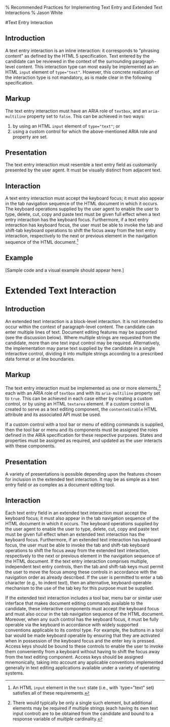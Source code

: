 % Recommended Practices for Implementing Text Entry and Extended Text Interactions
% Jason White

#Text Entry Interaction

## Introduction
A text entry interaction is an inline interaction: it corresponds to "phrasing content" as defined by the HTML 5 specification. Text entered by the candidate can be reviewed in the context of the surrounding paragraph-level content. This interaction type can most easily be implemented as an HTML `input` element of `type="text"`. However, this concrete realization of the interaction type is not mandatory, as is made clear in the following specification.

## Markup
The text entry interaction must have an ARIA role of `textbox`, and an `aria-multiline` property set to `false`. This can be achieved in two ways:

1. by using an HTML `input` element of `type="text"`; or
2. using a custom control for which the above-mentioned ARIA role and property are set.

## Presentation
The text entry interaction must resemble a text entry field as customarily presented by the user agent. It must be visually distinct from adjacent text.

## Interaction
A text entry interaction must accept the keyboard focus; it must also appear in the tab navigation sequence of the HTML document in which it occurs. The keyboard operations supplied by the user agent to enable the user to type, delete, cut, copy and paste text must be given full effect when a text entry interaction has the keyboard focus. Furthermore, if a text entry interaction has keyboard focus, the user must be able to invoke the tab and shift-tab keyboard operations to shift the focus away from the text entry interaction, respectively to the next or previous element in the navigation sequence of the HTML document.[^1]

[^1]: An HTML `input` element in the `text` state (i.e., with `type="text" set) satisfies all of these requirements.

## Example
[Sample code and a visual example should appear here.]

# Extended Text Interaction

## Introduction
An extended text interaction is a block-level interaction. It is not intended to occur within the context of paragraph-level content. The candidate can enter multiple lines of text. Document editing features may be supported (see the discussion below). Where multiple strings are requested from the candidate, more than one text input control may be required. Alternatively, the implementation may parse text supplied by the candidate in a single interactive control, dividing it into multiple strings according to a prescribed data format or at line boundaries.

## Markup
The text entry interaction must be implemented as one or more elements,[^2] each  with an ARIA role of `textbox` and with its `aria-multiline` property set to `true`. This can be achieved in each case either by creating a custom control, or by using an HTML `textarea` element. If a custom control is created to serve as a text editing component, the `contenteditable` HTML attribute and its associated API must be used.

[^2]: There would typically be only a single such element, but additional elements may be required if multiple strings (each having its own text input control) are to be obtained from the candidate and bound to a response variable of *multiple* cardinality.

If a custom control with a tool bar or menu of editing commands is supplied, then the tool bar or menu and its components must be assigned the roles defined in the ARIA specification for these respective purposes. States and properties must be assigned as required, and updated as the user interacts with these components.

## Presentation
A variety of presentations is possible depending upon the features chosen for inclusion in the extended text interaction. It may be as simple as a text entry field or as complex as a document editing tool.

## Interaction
Each text entry field in an extended text interaction must accept the keyboard focus; it must also appear in the tab navigation sequence of the HTML document in which it occurs. The keyboard operations supplied by the user agent to enable the user to type, delete, cut, copy and paste text must be given full effect when an extended text interaction has the keyboard focus. Furthermore, if an extended text interaction has keyboard focus, the user must be able to invoke the tab and shift-tab keyboard operations to shift the focus away from the extended text interaction, respectively to the next or previous element in the navigation sequence of the HTML document. If the text entry interaction comprises multiple, independent text entry controls, then the tab and shift-tab keys must permit the user to move the focus among these controls in accordance with the navigation order as already described. If the user is permitted to enter a tab character (e.g., to indent text), then an alternative, keyboard-operable mechanism to the use of the tab key for this purpose must be supplied.

If the extended text interaction includes a tool bar, menu bar or similar user interface that makes document editing commands available to the candidate, these interactive components must accept the keyboard focus and must also occur in the tab navigation sequence of the HTML document. Moreover, when any such control has the keyboard focus, it must be fully operable via the keyboard in accordance with widely supported conventions applicable to its control type. For example, the buttons in a tool bar would be made keyboard operable by ensuring that they are activated when in possession of the keyboard focus and the enter key is pressed. Access keys should be bound to these controls to enable the user to invoke them conveniently from a keyboard without having to shift the focus away from the text editing component. Access keys should be assigned mnemonically, taking into account any applicable conventions implemented generally in text editing applications available under a variety of operating systems.
